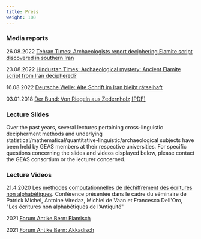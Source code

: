```yaml
---
title: Press
weight: 100
---
```




### Media reports

26.08.2022 [Tehran Times: Archaeologists report deciphering Elamite script discovered in southern Iran](https://www.tehrantimes.com/news/476079/Archaeologists-report-deciphering-Elamite-script-discovered-in)

23.08.2022 [Hindustan Times: Archaeological mystery: Ancient Elamite script from Iran deciphered?](https://www.hindustantimes.com/lifestyle/art-culture/archaeological-mystery-ancient-elamite-script-from-iran-deciphered-101661235607104.html)

16.08.2022 [Deutsche Welle: Alte Schrift im Iran bleibt rätselhaft](https://www.dw.com/de/arch%C3%A4ologie-r%C3%A4tsel-uralte-schrift-aus-dem-iran-entschl%C3%BCsselt/a-62820375)

03.01.2018 [Der Bund: Von Riegeln aus Zedernholz](https://www.derbund.ch/von-riegeln-aus-zedernholz-923658823294) [[PDF]](<Von Riegeln aus Zedernholz__Der Bund 3.1.2018.pdf>)


### Lecture Slides

Over the past years, several lectures pertaining cross-linguistic decipherment methods and underlying statistical/mathematical/quantitative-linguistic/archaeological subjects have been held by GEAS members at their respective universities. For specific questions concerning the slides and videos displayed below, please contact the GEAS consortium or the lecturer concerned.


### Lecture Videos

21.4.2020 [Les méthodes computationnelles de déchiffrement des écritures non alphabétiques](https://unil.ch/clsl/home/menuinst/recherche/conferences/2020.html). Conférence présentée dans le cadre du séminaire de Patrick Michel, Antoine Viredaz, Michiel de Vaan et Francesca Dell'Oro, "Les écritures non alphabétiques de l’Antiquité"

2021 [Forum Antike Bern: Elamisch](https://www.altertum.unibe.ch/antike_sprachen/elamisch/)

2021 [Forum Antike Bern: Akkadisch](https://www.altertum.unibe.ch/antike_sprachen/akkadisch/)
